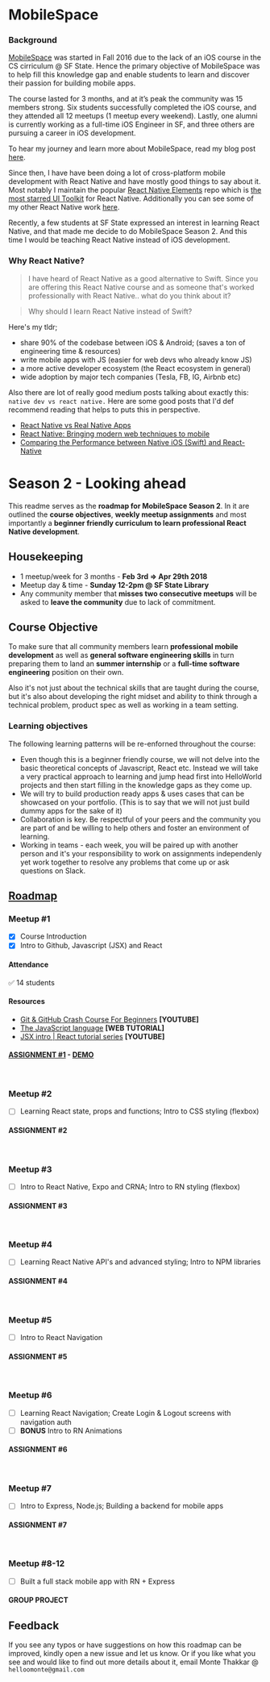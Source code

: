 # MobileSpace

### Background

[MobileSpace](http://mobilespace.xyz/) was started in Fall 2016 due to the lack of an iOS course in the CS cirriculum @ SF State. Hence the primary objective of MobileSpace was to help fill this knowledge gap and enable students to learn and discover their passion for building mobile apps.

The course lasted for 3 months, and at it’s peak the community was 15 members strong. Six students successfully completed the iOS course, and they attended all 12 meetups (1 meetup every weekend). Lastly, one alumni is currently working as a full-time iOS Engineer in SF, and three others are pursuing a career in iOS development.

To hear my journey and learn more about MobileSpace, read my blog post [here](https://medium.freecodecamp.org/mobilespace-a-passion-story-9dbc8afd5221).

Since then, I have have been doing a lot of cross-platform mobile development with React Native and have mostly good things to say about it. Most notably I maintain the popular [React Native Elements](https://github.com/react-native-training/react-native-elements) repo which is [the most starred UI Toolkit](https://native.directory/stars) for React Native. Additionally you can see some of my other React Native work [here](https://github.com/Monte9?utf8=%E2%9C%93&tab=repositories&q=react+native&type=&language=javascript).

Recently, a few students at SF State expressed an interest in learning React Native, and that made me decide to do MobileSpace Season 2. And this time I would be teaching React Native instead of iOS development.


### Why React Native?

> I have heard of React Native as a good alternative to Swift. Since you are offering this React Native course and as someone that's worked professionally with React Native.. what do you think about it? 

> Why should I learn React Native instead of Swift?

Here's my tldr;
- share 90% of the codebase between iOS & Android; (saves a ton of engineering time & resources)
- write mobile apps with JS (easier for web devs who already know JS)
- a more active developer ecosystem (the React ecosystem in general)
- wide adoption by major tech companies (Tesla, FB, IG, Airbnb etc)

Also there are lot of really good medium posts talking about exactly this: `native dev vs react native.` Here are some good posts that I'd def recommend reading that helps to puts this in perspective.

- [React Native vs Real Native Apps](https://codeburst.io/react-native-vs-real-native-apps-ad890986f1f)
- [React Native: Bringing modern web techniques to mobile](https://code.facebook.com/posts/1014532261909640/react-native-bringing-modern-web-techniques-to-mobile/)
- [Comparing the Performance between Native iOS (Swift) and React-Native](https://medium.com/the-react-native-log/comparing-the-performance-between-native-ios-swift-and-react-native-7b5490d363e2)

# Season 2 - Looking ahead

This readme serves as the **roadmap for MobileSpace Season 2**. In it are outlined the **course objectives**, **weekly meetup assignments** and most importantly a **beginner friendly curriculum to learn professional React Native development**.

## Housekeeping

- 1 meetup/week for 3 months - **Feb 3rd => Apr 29th 2018**
- Meetup day & time - **Sunday 12-2pm @ SF State Library**
- Any community member that **misses two consecutive meetups** will be asked to **leave the community** due to lack of commitment.

## Course Objective

To make sure that all community members learn **professional mobile development** as well as **general software engineering skills** in turn preparing them to land an **summer internship** or a **full-time software engineering** position on their own.

Also it's not just about the technical skills that are taught during the course, but it's also about developing the right midset and ability to think through a technical problem, product spec as well as working in a team setting.

### Learning objectives

The following learning patterns will be re-enforned throughout the course:

- Even though this is a beginner friendly course, we will not delve into the basic theoretical concepts of Javascript, React etc. Instead we will take a very practical approach to learning and jump head first into HelloWorld projects and then start filling in the knowledge gaps as they come up.
- We will try to build production ready apps & uses cases that can be showcased on your portfolio. (This is to say that we will not just build dummy apps for the sake of it)
- Collaboration is key. Be respectful of your peers and the community you are part of and be willing to help others and foster an environment of learning.
- Working in teams - each week, you will be paired up with another person and it's your responsibility to work on assignments independenly yet work together to resolve any problems that come up or ask questions on Slack.


## [Roadmap](https://i.imgur.com/NREIdQT.png)

### Meetup #1
- [x] Course Introduction
- [x] Intro to Github, Javascript (JSX) and React

#### Attendance
:white_check_mark: 14 students

#### Resources
- [Git & GitHub Crash Course For Beginners](https://www.youtube.com/watch?v=SWYqp7iY_Tc) **[YOUTUBE]**
- [The JavaScript language](https://javascript.info/js) **[WEB TUTORIAL]**
- [JSX intro | React tutorial series](https://www.youtube.com/watch?v=yc8fg7gWbBA) **[YOUTUBE]**

#### [ASSIGNMENT #1](https://github.com/mobilespace/community-members#todo) - [DEMO](https://mobilespace-members.netlify.com/)

<br />

### Meetup #2
- [ ] Learning React state, props and functions; Intro to CSS styling (flexbox)
#### ASSIGNMENT #2

<br />

### Meetup #3
- [ ] Intro to React Native, Expo and CRNA; Intro to RN styling (flexbox)
#### ASSIGNMENT #3

<br />

### Meetup #4
- [ ] Learning React Native API's and advanced styling; Intro to NPM libraries
#### ASSIGNMENT #4

<br />

### Meetup #5
- [ ] Intro to React Navigation
#### ASSIGNMENT #5

<br />

### Meetup #6
- [ ] Learning React Navigation; Create Login & Logout screens with navigation auth
- [ ] **BONUS** Intro to RN Animations
#### ASSIGNMENT #6

<br />

### Meetup #7
- [ ] Intro to Express, Node.js; Building a backend for mobile apps
#### ASSIGNMENT #7

<br />

### Meetup #8-12
- [ ] Built a full stack mobile app with RN + Express
#### GROUP PROJECT

## Feedback

If you see any typos or have suggestions on how this roadmap can be improved, kindly open a new issue and let us know. Or if you like what you see and would like to find out more details about it, email Monte Thakkar @ `helloomonte@gmail.com`
